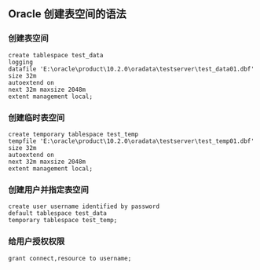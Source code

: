 ## Oracle 创建表空间的语法 ##

### 创建表空间 ###

	create tablespace test_data   
	logging   
	datafile 'E:\oracle\product\10.2.0\oradata\testserver\test_data01.dbf'   
	size 32m   
	autoextend on   
	next 32m maxsize 2048m   
	extent management local;  

### 创建临时表空间 ###

	create temporary tablespace test_temp   
	tempfile 'E:\oracle\product\10.2.0\oradata\testserver\test_temp01.dbf'   
	size 32m   
	autoextend on   
	next 32m maxsize 2048m   
	extent management local;  

### 创建用户并指定表空间 ###
 	
	create user username identified by password   
	default tablespace test_data   
	temporary tablespace test_temp; 

### 给用户授权权限 ###

	grant connect,resource to username;  